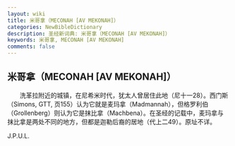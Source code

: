 ```yaml
---
layout: wiki
title: 米哥拿（MECONAH [AV MEKONAH]）
categories: NewBibleDictionary
description: 圣经新词典: 米哥拿（MECONAH [AV MEKONAH]）
keywords: 米哥拿, MECONAH [AV MEKONAH]
comments: false
---
```


## 米哥拿（MECONAH [AV MEKONAH]）

　　洗革拉附近的城镇，在尼希米时代，犹太人曾居住此地（尼十一28）。西门斯（Simons, GTT, 页155）认为它就是麦玛拿（Madmannah），但格罗利伯（Grollenberg）则认为它是抹比拿（Machbena）。在圣经的记载中，麦玛拿与抹比拿是两处不同的地方，但都是迦勒后裔的居地（代上二49）。原址不详。

J.P.U.L.








